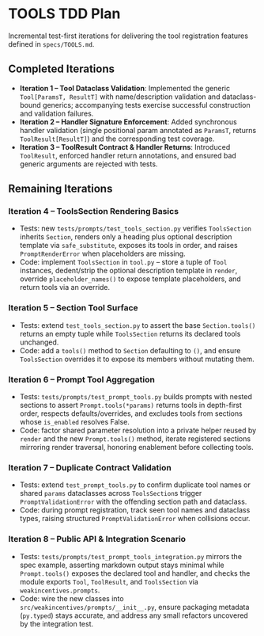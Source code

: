 # TOOLS TDD Plan

Incremental test-first iterations for delivering the tool registration features defined in `specs/TOOLS.md`.

## Completed Iterations
- **Iteration 1 – Tool Dataclass Validation**: Implemented the generic `Tool[ParamsT, ResultT]` with name/description validation and dataclass-bound generics; accompanying tests exercise successful construction and validation failures.
- **Iteration 2 – Handler Signature Enforcement**: Added synchronous handler validation (single positional param annotated as `ParamsT`, returns `ToolResult[ResultT]`) and the corresponding test coverage.
- **Iteration 3 – ToolResult Contract & Handler Returns**: Introduced `ToolResult`, enforced handler return annotations, and ensured bad generic arguments are rejected with tests.

## Remaining Iterations

### Iteration 4 – ToolsSection Rendering Basics
- Tests: new `tests/prompts/test_tools_section.py` verifies `ToolsSection` inherits `Section`, renders only a heading plus optional description template via `safe_substitute`, exposes its tools in order, and raises `PromptRenderError` when placeholders are missing.
- Code: implement `ToolsSection` in `tool.py` – store a tuple of `Tool` instances, dedent/strip the optional description template in `render`, override `placeholder_names()` to expose template placeholders, and return tools via an override.

### Iteration 5 – Section Tool Surface
- Tests: extend `test_tools_section.py` to assert the base `Section.tools()` returns an empty tuple while `ToolsSection` returns its declared tools unchanged.
- Code: add a `tools()` method to `Section` defaulting to `()`, and ensure `ToolsSection` overrides it to expose its members without mutating them.

### Iteration 6 – Prompt Tool Aggregation
- Tests: `tests/prompts/test_prompt_tools.py` builds prompts with nested sections to assert `Prompt.tools(*params)` returns tools in depth-first order, respects defaults/overrides, and excludes tools from sections whose `is_enabled` resolves False.
- Code: factor shared parameter resolution into a private helper reused by `render` and the new `Prompt.tools()` method, iterate registered sections mirroring render traversal, honoring enablement before collecting tools.

### Iteration 7 – Duplicate Contract Validation
- Tests: extend `test_prompt_tools.py` to confirm duplicate tool names or shared `params` dataclasses across `ToolsSection`s trigger `PromptValidationError` with the offending section path and dataclass.
- Code: during prompt registration, track seen tool names and dataclass types, raising structured `PromptValidationError` when collisions occur.

### Iteration 8 – Public API & Integration Scenario
- Tests: `tests/prompts/test_prompt_tools_integration.py` mirrors the spec example, asserting markdown output stays minimal while `Prompt.tools()` exposes the declared tool and handler, and checks the module exports `Tool`, `ToolResult`, and `ToolsSection` via `weakincentives.prompts`.
- Code: wire the new classes into `src/weakincentives/prompts/__init__.py`, ensure packaging metadata (`py.typed`) stays accurate, and address any small refactors uncovered by the integration test.
